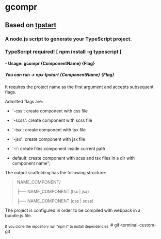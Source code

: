 # gcompr
## Based on [tpstart](https://github.com/Iranon/tpstart)

### A node.js script to generate your TypeScript project.

### TypeScript required! [ npm install -g typescript ]

#### - Usage: gcompr {ComponentName} {Flag}

##### You can run -> npx tpstart {ComponentName} {Flag}

It requires the project name as the first argument and accepts subsequent flags.

Admitted flags are:
* '-css': create component with css file
* '-scss':  create component with scss file
* '-tsx':  create component with tsx file
* '-jsx':  create component with jsx file
* '-i':  create files component inside current path

* default: create component with scss and tsx files in a dir with component name";

The output scaffolding has the following structure:

>NAME_COMPONENT/
>
>├── NAME_COMPONENT.(tsx | jsx)
>
>├── NAME_COMPONENT.(css | scss)

The project is configured in order to be compiled with webpack in a bundle.js file.
  
<sub>
  If you clone the repository run "npm i" to install dependencies.
</sub>
# gif-terminal-custom-git
